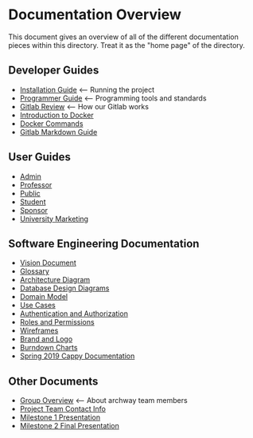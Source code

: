 # Documentation Overview

This document gives an overview of all of the different documentation pieces within this directory. Treat it as the "home page" of the directory.

## Developer Guides

* [Installation Guide](InstallationGuide.md) <-- Running the project
* [Programmer Guide](ProgrammerGuide.md) <-- Programming tools and standards
* [Gitlab Review](GitlabReview.md)  <-- How our Gitlab works
* [Introduction to Docker](IntroductionToDocker.md)
* [Docker Commands](DockerCommands.md)
* [Gitlab Markdown Guide](https://docs.gitlab.com/ee/user/markdown.html)

## User Guides

* [Admin](UserGuide-Admin.md)
* [Professor](UserGuide-Professor.md)
* [Public](UserGuide-Public.md)
* [Student](UserGuide-Student.md)
* [Sponsor](UserGuide-Sponsor.md)
* [University Marketing](UserGuide-UniversityMarketing.md)

## Software Engineering Documentation

* [Vision Document](VisionDocument.md)
* [Glossary](Glossary.md)
* [Architecture Diagram](ArchitectureDiagram.md)
* [Database Design Diagrams](DatabaseDesignDiagram.md)
* [Domain Model](DomainModel.md)
* [Use Cases](UseCases.md)
* [Authentication and Authorization](AuthenticationAndAuthorization.md)
* [Roles and Permissions](RolesAndPermissions.md)
* [Wireframes](Wireframes.md)
* [Brand and Logo](BrandAndLogo.md)
* [Burndown Charts](BurndownCharts.md)
* [Spring 2019 Cappy Documentation](Spring2019CappyUsefulDocumentation.zip)

## Other Documents

* [Group Overview](GroupOverview.md) <-- About archway team members
* [Project Team Contact Info](ProjectTeamContactInfo.md)
* [Milestone 1 Presentation](files/ArchwayMilestone1Presentation.pptx)
* [Milestone 2 Final Presentation](files/ArchwayFinalPresentation.pptx)
